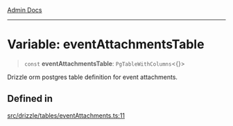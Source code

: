 [Admin Docs](/)

***

# Variable: eventAttachmentsTable

> `const` **eventAttachmentsTable**: `PgTableWithColumns`\<\{\}\>

Drizzle orm postgres table definition for event attachments.

## Defined in

[src/drizzle/tables/eventAttachments.ts:11](https://github.com/NishantSinghhhhh/talawa-api/blob/ff0f1d6ae21d3428519b64e42fe3bfdff573cb6e/src/drizzle/tables/eventAttachments.ts#L11)
